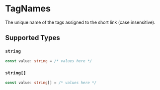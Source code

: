 # TagNames

The unique name of the tags assigned to the short link (case insensitive).


## Supported Types

### `string`

```typescript
const value: string = /* values here */
```

### `string[]`

```typescript
const value: string[] = /* values here */
```

